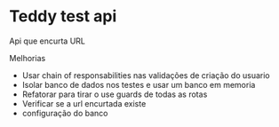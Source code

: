 # Teddy test api

Api que encurta URL

Melhorias

* Usar chain of responsabilities nas validações de criação do usuario
* Isolar banco de dados nos testes e usar um banco em memoria
* Refatorar para tirar o use guards de todas as rotas
* Verificar se a url encurtada existe
* configuração do banco
